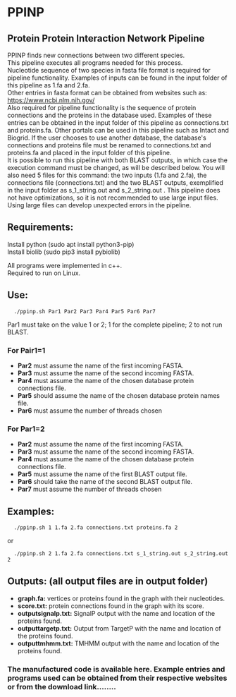 # PPINP
## Protein Protein Interaction Network Pipeline

PPINP finds new connections between two different species.  
This pipeline executes all programs needed for this process.  
Nucleotide sequence of two species in fasta file format is required for pipeline functionality. Examples of inputs can be found in the input folder of this pipeline as 1.fa and 2.fa.  
Other entries in fasta format can be obtained from websites such as: https://www.ncbi.nlm.nih.gov/  
Also required for pipeline functionality is the sequence of protein connections and the proteins in the database used. Examples of these entries can be obtained in the input folder of this pipeline as connections.txt and proteins.fa.
Other portals can be used in this pipeline such as Intact and Biogrid. If the user chooses to use another database, the database's connections and proteins file must be renamed to connections.txt and proteins.fa and placed in the input folder of this pipeline.  
It is possible to run this pipeline with both BLAST outputs, in which case the execution command must be changed, as will be described below. You will also need 5 files for this command: the two inputs (1.fa and 2.fa), the connections file (connections.txt) and the two BLAST outputs, exemplified in the input folder as s_1_string.out and s_2_string.out .
This pipeline does not have optimizations, so it is not recommended to use large input files. Using large files can develop unexpected errors in the pipeline.  


## Requirements:  
Install python (sudo apt install python3-pip)  
Install biolib (sudo pip3 install pybiolib)  

All programs were implemented in c++.  
Required to run on Linux.  


## Use:  
   
      ./ppinp.sh Par1 Par2 Par3 Par4 Par5 Par6 Par7  

Par1 must take on the value 1 or 2; 1 for the complete pipeline; 2 to not run BLAST.  
  
### For Pair1=1  
- **Par2** must assume the name of the first incoming FASTA.  
- **Par3** must assume the name of the second incoming FASTA.  
- **Par4** must assume the name of the chosen database protein connections file.  
- **Par5** should assume the name of the chosen database protein names file.  
- **Par6** must assume the number of threads chosen  

### For Par1=2  
- **Par2** must assume the name of the first incoming FASTA.  
- **Par3** must assume the name of the second incoming FASTA.  
- **Par4** must assume the name of the chosen database protein connections file.  
- **Par5** must assume the name of the first BLAST output file.  
- **Par6** should take the name of the second BLAST output file.  
- **Par7** must assume the number of threads chosen  


## Examples:  
      ./ppinp.sh 1 1.fa 2.fa connections.txt proteins.fa 2  
or

      ./ppinp.sh 2 1.fa 2.fa connections.txt s_1_string.out s_2_string.out 2  


## Outputs: (all output files are in output folder)  
- **graph.fa:** vertices or proteins found in the graph with their nucleotides.  
- **score.txt:** protein connections found in the graph with its score.  
- **outputsignalp.txt:** SignalP output with the name and location of the proteins found.  
- **outputtargetp.txt:** Output from TargetP with the name and location of the proteins found.  
- **outputtmhmm.txt:** TMHMM output with the name and location of the proteins found.


### The manufactured code is available here. Example entries and programs used can be obtained from their respective websites or from the download link........
